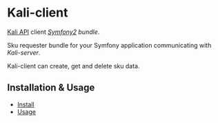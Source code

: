 # Kali-client

[Kali API](https://github.com/1001Pharmacies/kali-server/) client *[Symfony2](http://symfony.com) bundle*.

Sku requester bundle for your Symfony application communicating with *Kali-server*.

Kali-client can create, get and delete sku data.

## Installation & Usage

* [Install](Resources/doc/install.md)
* [Usage](Resources/doc/usage.md)